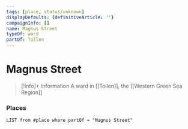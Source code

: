 ```yaml
---
tags: [place, status/unknown]
displayDefaults: {definitiveArticle: ''}
campaignInfo: []
name: Magnus Street
typeOf: ward
partOf: Tollen
---
```

# Magnus Street
>[!info]+ Information
> A ward in [[Tollen]], the [[Western Green Sea Region]]

### Places
```dataview
LIST from #place where partOf = "Magnus Street"
```